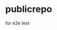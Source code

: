 # publicrepo
for e2e test




































































































































































































































































































































































































































































































